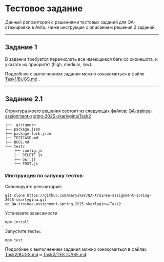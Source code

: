 # Тестовое задание 
Данный репозиторий с решениями тестовых заданий для QA-стажировки в Avito.
Ниже инструкция с описанием решения 2 заданий.

---
## Задание 1
В задании требуется перечислить все имеющиеся баги со скриншота, и указать их приоритет (high, medium, low).   

Подробнее с выполнением задания можно ознакомиться в файле [Task1/BUGS.md](Task1/BUGS.md) .

---

## Задание 2.1 

Структура моего решения состоит из следующих файлов:
[QA-trainee-assignment-spring-2025-skarlygina\Task2](Task2/)
```
├── .gitignore
├── package.json
├── package-lock.json
├── TESTCASE.md
├── BUGS.md
└── test/
    ├── config.js
    ├── DELETE.js
    ├── GET.js
    └── POST.js
```
### Инструкция по запуску тестов:
Склонируйте репозиторий:
```
git clone https://github.com/maryskar/QA-trainee-assignment-spring-2025-skarlygina.git
cd QA-trainee-assignment-spring-2025-skarlygina/Task2
```
Установите зависимости:
```
npm install
```
Запустите тесты:
```
npm test
```

Подробнее с выполнением задания можно ознакомиться в файлах [Task2/BUGS.md](Task2/BUGS.md) и [Task2/TESTCASE.md](Task2/TESTCASE.md).
